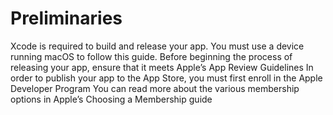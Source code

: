 # Preliminaries


Xcode is required to build and release your app. You must use a device running macOS to follow this guide.
Before beginning the process of releasing your app, ensure that it meets Apple’s App Review Guidelines
In order to publish your app to the App Store, you must first enroll in the Apple Developer Program You can read more about the various membership options in Apple’s Choosing a Membership guide
